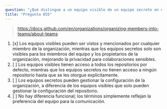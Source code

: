 ```yaml
---
question: "¿Qué distingue a un equipo visible de un equipo secreto en una organización de GitHub?"
title: "Pregunta 055"
---
```


> https://docs.github.com/en/organizations/organizing-members-into-teams/about-teams
1. [x] Los equipos visibles pueden ser vistos y mencionados por cualquier miembro de la organización, mientras que los equipos secretos solo son visibles para los miembros del equipo y los propietarios de la organización, mejorando la privacidad para colaboraciones sensibles.
1. [ ] Los equipos visibles tienen acceso a todos los repositorios por defecto, mientras que los equipos secretos no tienen acceso a ningún repositorio hasta que se les otorgue explícitamente.
1. [ ] Los equipos secretos pueden gestionar la configuración de la organización, a diferencia de los equipos visibles que solo pueden gestionar la configuración del repositorio.
1. [ ] No hay diferencia funcional; los términos simplemente reflejan la preferencia del equipo para la comunicación.
